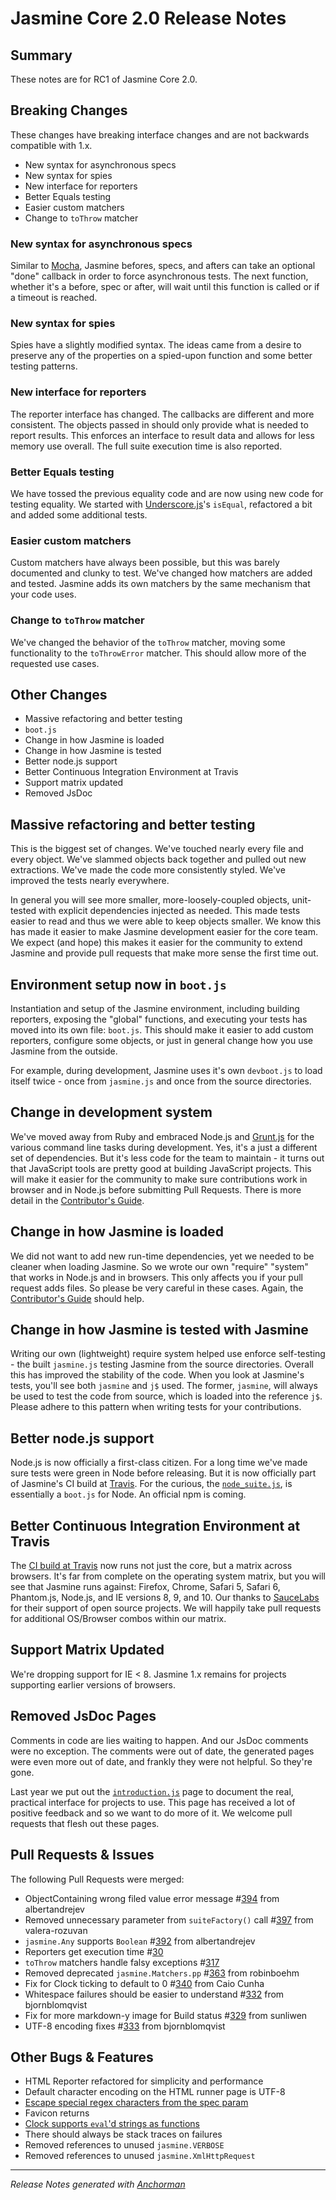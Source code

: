 # Jasmine Core 2.0 Release Notes

## Summary

These notes are for RC1 of Jasmine Core 2.0.

## Breaking Changes

These changes have breaking interface changes and are not backwards compatible with 1.x.

* New syntax for asynchronous specs
* New syntax for spies
* New interface for reporters
* Better Equals testing
* Easier custom matchers
* Change to `toThrow` matcher

### New syntax for asynchronous specs

Similar to [Mocha][mocha], Jasmine befores, specs, and afters can take an optional "done" callback in order to force asynchronous tests. The next function, whether it's a before, spec or after, will wait until this function is called or if a timeout is reached.

### New syntax for spies

Spies have a slightly modified syntax. The ideas came from a desire to preserve any of the properties on a spied-upon function and some better testing patterns.

### New interface for reporters

The reporter interface has changed. The callbacks are different and more consistent. The objects passed in should only provide what is needed to report results. This enforces an interface to result data and allows for less memory use overall. The full suite execution time is also reported.

### Better Equals testing

We have tossed the previous equality code and are now using new code for testing equality. We started with [Underscore.js][underscore]'s `isEqual`, refactored a bit and added some additional tests.

### Easier custom matchers

Custom matchers have always been possible, but this was barely documented and clunky to test. We've changed how matchers are added and tested. Jasmine adds its own matchers by the same mechanism that your code uses.

### Change to `toThrow` matcher

We've changed the behavior of the `toThrow` matcher, moving some functionality to the `toThrowError` matcher. This should allow more of the requested use cases.

## Other Changes

* Massive refactoring and better testing
* `boot.js`
* Change in how Jasmine is loaded
* Change in how Jasmine is tested
* Better node.js support
* Better Continuous Integration Environment at Travis
* Support matrix updated
* Removed JsDoc

## Massive refactoring and better testing

This is the biggest set of changes. We've touched nearly every file and every object. We've slammed objects back together and pulled out new extractions. We've made the code more consistently styled. We've improved the tests nearly everywhere.

In general you will see more smaller, more-loosely-coupled objects, unit-tested with explicit dependencies injected as needed. This made tests easier to read and thus we were able to keep objects smaller. We know this has made it easier to make Jasmine development easier for the core team. We expect (and hope) this makes it easier for the community to extend Jasmine and provide pull requests that make more sense the first time out.

## Environment setup now in `boot.js`

Instantiation and setup of the Jasmine environment, including building reporters, exposing the "global" functions, and executing your tests has moved into its own file: `boot.js`. This should make it easier to add custom reporters, configure some objects, or just in general change how you use Jasmine from the outside.

For example, during development, Jasmine uses it's own `devboot.js` to load itself twice - once from `jasmine.js` and once from the source directories.

## Change in development system

We've moved away from Ruby and embraced Node.js and [Grunt.js][grunt] for the various command line tasks during development. Yes, it's a just a different set of dependencies. But it's less code for the team to maintain - it turns out that JavaScript tools are pretty good at building JavaScript projects. This will make it easier for the community to make sure contributions work in browser and in Node.js before submitting Pull Requests. There is more detail in the [Contributor's Guide][contrib].

## Change in how Jasmine is loaded

We did not want to add new run-time dependencies, yet we needed to be cleaner when loading Jasmine. So we wrote our own "require" "system" that works in Node.js and in browsers. This only affects you if your pull request adds files. So please be very careful in these cases. Again, the [Contributor's Guide][contrib] should help.

## Change in how Jasmine is tested with Jasmine

Writing our own (lightweight) require system helped use enforce self-testing - the built `jasmine.js` testing Jasmine from the source directories. Overall this has improved the stability of the code. When you look at Jasmine's tests, you'll see both `jasmine` and `j$` used. The former, `jasmine`, will always be used to test the code from source, which is loaded into the reference `j$`. Please adhere to this pattern when writing tests for your contributions.

## Better node.js support

Node.js is now officially a first-class citizen. For a long time we've made sure tests were green in Node before releasing. But it is now officially part of Jasmine's CI build at [Travis][travis]. For the curious, the [`node_suite.js`][node_suite], is essentially a `boot.js` for Node. An official npm is coming.

## Better Continuous Integration Environment at Travis

The [CI build at Travis][travis_jasmine] now runs not just the core, but a matrix across browsers. It's far from complete on the operating system matrix, but you will see that Jasmine runs against: Firefox, Chrome, Safari 5, Safari 6, Phantom.js, Node.js, and IE versions 8, 9, and 10. Our thanks to [SauceLabs][sauce] for their support of open source projects. We will happily take pull requests for additional OS/Browser combos within our matrix.

## Support Matrix Updated

We're dropping support for IE < 8. Jasmine 1.x remains for projects supporting earlier versions of browsers.

## Removed JsDoc Pages

Comments in code are lies waiting to happen. And our JsDoc comments were no exception. The comments were out of date, the generated pages were even more out of date, and frankly they were not helpful. So they're gone.

Last year we put out the [`introduction.js`][intro] page to document the real, practical interface for projects to use. This page has received a lot of positive feedback and so we want to do more of it. We welcome pull requests that flesh out these pages.

## Pull Requests & Issues

The following Pull Requests were merged:

* ObjectContaining wrong filed value error message #[394](https://github.com/pivotal/jasmine/issues/394) from albertandrejev
* Removed unnecessary parameter from `suiteFactory()` call #[397](https://github.com/pivotal/jasmine/issues/397) from valera-rozuvan
* `jasmine.Any` supports `Boolean` #[392](https://github.com/pivotal/jasmine/issues/392) from albertandrejev
* Reporters get execution time #[30](https://github.com/pivotal/jasmine/issues/30)
* `toThrow` matchers handle falsy exceptions #[317](https://github.com/pivotal/jasmine/issues/371)
* Removed deprecated `jasmine.Matchers.pp` #[363](https://github.com/pivotal/jasmine/issues/363) from robinboehm
* Fix for Clock ticking to default to 0 #[340](https://github.com/pivotal/jasmine/issues/340) from Caio Cunha
* Whitespace failures should be easier to understand #[332](https://github.com/pivotal/jasmine/issues/332) from bjornblomqvist
* Fix for more markdown-y image for Build status #[329](https://github.com/pivotal/jasmine/issues/329) from sunliwen
* UTF-8 encoding fixes #[333](https://github.com/pivotal/jasmine/issues/333) from bjornblomqvist

## Other Bugs & Features

* HTML Reporter refactored for simplicity and performance 
* Default character encoding on the HTML runner page is UTF-8
* [Escape special regex characters from the spec param](http://www.pivotaltracker.com/story/52731407)
* Favicon returns
* [Clock supports `eval`'d strings as functions](http://www.pivotaltracker.com/story/40853563)
* There should always be stack traces on failures
* Removed references to unused `jasmine.VERBOSE`
* Removed references to unused `jasmine.XmlHttpRequest`

------

_Release Notes generated with [Anchorman](http://github.com/infews/anchorman)_

[mocha]: http://visionmedia.github.io/mocha/
[underscore]: http://underscorejs.org/
[grunt]: http://gruntjs.com
[contrib]: https://github.com/pivotal/jasmine/blob/master/Contribute.markdown
[travis]: http://travis-ci.org
[travis_jasmine]: http://travis-ci.org/jasmine
[sauce]: http://saucelabs.com
[node_suite]: https://github.com/pivotal/jasmine/blob/master/spec/node_suite.js
[intro]: http://pivotal.github.com/jasmine/
